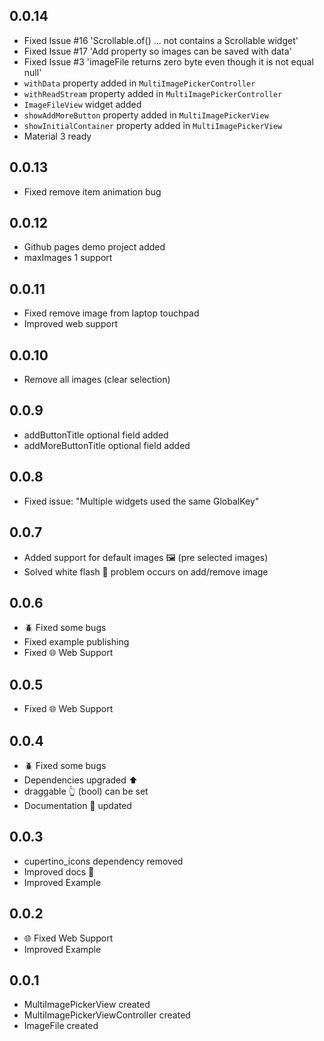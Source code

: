 ## 0.0.14
- Fixed Issue #16 'Scrollable.of() ... not contains a Scrollable widget'
- Fixed Issue #17 'Add property so images can be saved with data'
- Fixed Issue #3 'imageFile returns zero byte even though it is not equal null'
- `withData` property added in `MultiImagePickerController`
- `withReadStream` property added in `MultiImagePickerController`
- `ImageFileView` widget added
- `showAddMoreButton` property added in `MultiImagePickerView`
- `showInitialContainer` property added in `MultiImagePickerView`
- Material 3 ready

## 0.0.13
- Fixed remove item animation bug

## 0.0.12
- Github pages demo project added
- maxImages 1 support

## 0.0.11
- Fixed remove image from laptop touchpad
- Improved web support

## 0.0.10
- Remove all images (clear selection)

## 0.0.9
- addButtonTitle optional field added
- addMoreButtonTitle optional field added

## 0.0.8
- Fixed issue: "Multiple widgets used the same GlobalKey"

## 0.0.7
- Added support for default images 🖼️ (pre selected images)
- Solved white flash 🔦 problem occurs on add/remove image

## 0.0.6
- 🪲 Fixed some bugs
- Fixed example publishing
- Fixed 🌐 Web Support

## 0.0.5
- Fixed 🌐 Web Support

## 0.0.4
- 🪲 Fixed some bugs
- Dependencies upgraded ⬆️
- draggable 👆 (bool) can be set
- Documentation 📃 updated

## 0.0.3
- cupertino_icons dependency removed
- Improved docs 📃
- Improved Example

## 0.0.2
- 🌐 Fixed Web Support
- Improved Example

## 0.0.1
- MultiImagePickerView created
- MultiImagePickerViewController created
- ImageFile created
